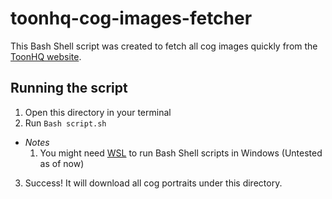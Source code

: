 # toonhq-cog-images-fetcher

This Bash Shell script was created to fetch all cog images quickly from the [ToonHQ website](https://toonhq.org/).

## Running the script

1. Open this directory in your terminal
2. Run `Bash script.sh`

- <i>Notes</i>
  1. You might need [WSL](https://ubuntu.com/desktop/wsl) to run Bash Shell scripts in Windows (Untested as of now)</i>

3. Success! It will download all cog portraits under this directory.
